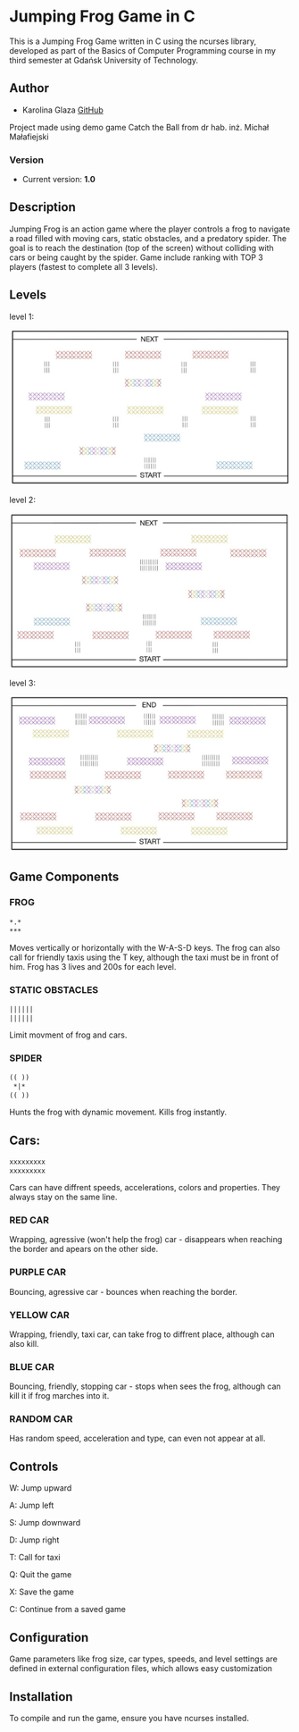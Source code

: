 # Jumping Frog Game in C

This is a Jumping Frog Game written in C using the ncurses library, developed as part of the Basics of Computer Programming course in my third semester at Gdańsk University of Technology.

## Author
- Karolina Glaza [GitHub](https://github.com/kequel)

Project made using demo game Catch the Ball from dr hab. inż. Michał Małafiejski

### Version
- Current version: **1.0**

## Description
Jumping Frog is an action game where the player controls a frog to navigate a road filled with moving cars, static obstacles, and a predatory spider. The goal is to reach the destination (top of the screen) without colliding with cars or being caught by the spider.
Game include ranking with TOP 3 players (fastest to complete all 3 levels).

## Levels 
level 1:

![Level1](img/1.png)


level 2:

![Level2](img/2.png)


level 3:

![Level3](img/3.png)


## Game Components

### FROG

```
*.*
***
```

Moves vertically or horizontally with the W-A-S-D keys. The frog can also call for friendly taxis using the T key, although the taxi must be in front of him. Frog has 3 lives and 200s for each level.


### STATIC OBSTACLES

```
||||||
||||||
```

Limit movment of frog and cars.


### SPIDER

```
(( ))
 *|*
(( ))
```

Hunts the frog with dynamic movement. Kills frog instantly.


## Cars:

```
xxxxxxxxx
xxxxxxxxx
```

Cars can have diffrent speeds, accelerations, colors and properties. They always stay on the same line.


### RED CAR 

Wrapping, agressive (won't help the frog) car - disappears when reaching the border and apears on the other side. 



### PURPLE CAR 

Bouncing, agressive car - bounces when reaching the border.



### YELLOW CAR  

Wrapping, friendly, taxi car, can take frog to diffrent place, although can also kill.



### BLUE CAR 

Bouncing, friendly, stopping car - stops when sees the frog, although can kill it if frog marches into it.



### RANDOM CAR 

Has random speed, acceleration and type, can even not appear at all.



## Controls

W: Jump upward

A: Jump left

S: Jump downward

D: Jump right

T: Call for taxi

Q: Quit the game

X: Save the game

C: Continue from a saved game

## Configuration
Game parameters like frog size, car types, speeds, and level settings are defined in external configuration files, which allows easy customization

## Installation 

To compile and run the game, ensure you have ncurses installed.


